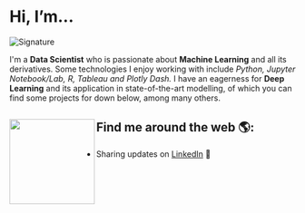 <h1> Hi, I’m... </h1> 

![Signature](https://user-images.githubusercontent.com/87550008/126024809-d3fb7ecf-f467-4b4a-8e9c-d78a8cecce79.png)
<!-- ![signature (1)](https://user-images.githubusercontent.com/87550008/126024807-ba719470-3c7a-498d-9838-d116d86c37e8.png) -->
 
I'm a **Data Scientist** who is passionate about **Machine Learning** and all its derivatives. Some technologies I enjoy working with include *Python, Jupyter Notebook/Lab, R, Tableau and Plotly Dash.* I have an eagerness for **Deep Learning** and its application in state-of-the-art modelling, of which you can find some projects for down below, among many others. 

## Find me around the web 🌎: <a href="google.com"><img align="left" width="150" height="150" src="https://user-images.githubusercontent.com/87550008/126024948-b6662add-9daf-406f-8725-fee8cad0531b.png?raw=true"></a>
<!-- - Learning on <a href="https://www.lipsum.com/">matthew.dev</a> 📹 ✍🏾 -->
- Sharing updates on <a href="https://www.linkedin.com/in/matthew-watts-b48752bb/">LinkedIn</a> 💼
<!-- - Seeking new interactions on <a href="https://www.lipsum.com/">Twitter</a> 🏓 -->
